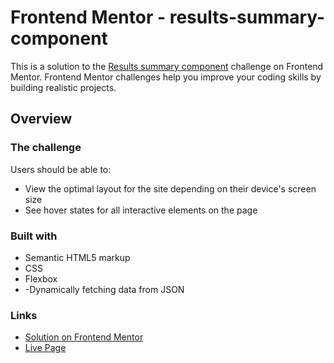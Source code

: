 # Frontend Mentor - results-summary-component
This is a solution to the <a href="https://www.frontendmentor.io/challenges/results-summary-component-CE_K6s0maV" target="blank">Results summary component</a> challenge on Frontend Mentor. 
Frontend Mentor challenges help you improve your coding skills by building realistic projects.

## Overview

### The challenge

Users should be able to:
- View the optimal layout for the site depending on their device's screen size
- See hover states for all interactive elements on the page

### Built with
- Semantic HTML5 markup
- CSS
- Flexbox
- -Dynamically fetching data from JSON

### Links
- [Solution on Frontend Mentor](https://www.frontendmentor.io/solutions/responsive-results-summary-component-with-javascript-75cL-5ZRAX)
- [Live Page](https://markogilic.github.io/results-summary-component/)
